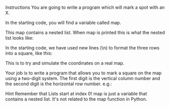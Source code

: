 Instructions
You are going to write a program which will mark a spot with an X.

In the starting code, you will find a variable called map.

This map contains a nested list.
When map is printed this is what the nested list looks like:

In the starting code, we have used new lines (\n) to format the three rows into a square, like this:

This is to try and simulate the coordinates on a real map.

Your job is to write a program that allows you to mark a square on the map using a two-digit system. The first digit is the vertical column number and the second digit is the horizontal row number. e.g.:

Hint
Remember that Lists start at index 0!
map is just a variable that contains a nested list. It's not related to the map function in Python.
